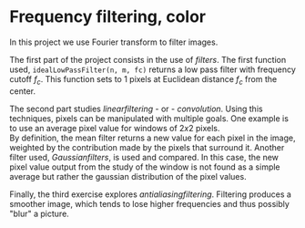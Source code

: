 # Frequency filtering, color
In this project we use Fourier transform to filter images.

The first part of the project consists in the use of $filters$.
The first function used, `idealLowPassFilter(n, m, fc)` returns a 
low pass filter with frequency cutoff $f_c$. 
This function sets to 1 pixels at Euclidean distance $f_c$ from the center. 

The second part studies $linear filtering$ - or - $convolution$. 
Using this techniques, pixels can be manipulated with multiple goals. One example is to use an average pixel value for windows of $2x2$ pixels.  
By definition, the mean filter returns a new value for each pixel in the image, weighted by the contribution made by the pixels that surround it. 
Another filter used, $Gaussian filters$, is used and compared. In this case, the new pixel value output from the study of the window is not found as a simple average but rather the gaussian distribution of the pixel values. 

Finally, the third exercise explores $anti aliasing filtering$. 
Filtering produces a smoother image, which tends to lose higher frequencies and thus possibly "blur" a picture. 
